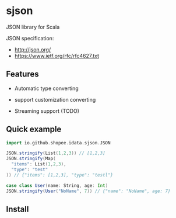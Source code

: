 # sjson

JSON library for Scala

JSON specification:
- http://json.org/
- https://www.ietf.org/rfc/rfc4627.txt

## Features

- Automatic type converting

- support customization converting

- Streaming support (TODO)

## Quick example

```scala
import io.github.shopee.idata.sjson.JSON

JSON.stringify(List(1,2,3)) // [1,2,3]
JSON.stringify(Map(
  "items": List(1,2,3),
  "type": "test"
)) // {"items": [1,2,3], "type": "testl"}

case class User(name: String, age: Int)
JSON.stringify(User("NoName", 7)) // {"name": "NoName", age: 7}
```

## Install
